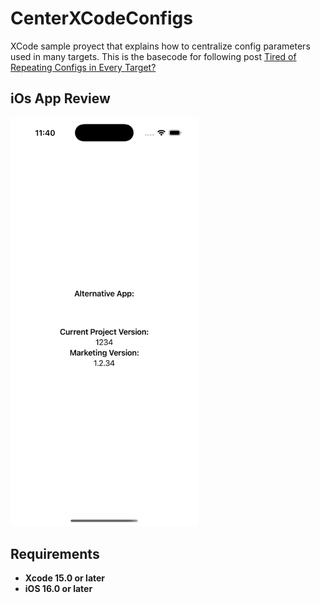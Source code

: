 # CenterXCodeConfigs
XCode sample proyect that explains how to centralize config parameters used in many targets. This is the basecode for following post [Tired of Repeating Configs in Every Target?](https://javios.eu/uncategorized/tired-of-repeating-configs/)

## iOs App Review
<img src="media/review.png" alt="Playground on action" width="300">

## Requirements

- **Xcode 15.0 or later**
- **iOS 16.0 or later**
